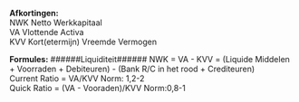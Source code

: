 **Afkortingen:**<br/>
NWK Netto Werkkapitaal<br/>
VA Vlottende Activa<br/>
KVV Kort(etermijn) Vreemde Vermogen<br/>

**Formules:**
######Liquiditeit######
NWK = VA - KVV = (Liquide Middelen + Voorraden + Debiteuren) - (Bank R/C in het rood + Crediteuren)<br/>
Current Ratio = VA/KVV Norm: 1,2-2<br/>
Quick Ratio = (VA - Vooraden)/KVV Norm:0,8-1<br/>
